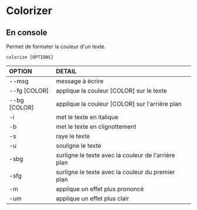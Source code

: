 # Colorizer

## En console

Permet de formater la couleur d'un texte.

``colorize [OPTIONS]``

| OPTION | DETAIL |
| :---- | :---- |
| --msg           | message à écrire                                      |
| --fg [COLOR]    | applique la couleur [COLOR] sur le texte              |
| --bg [COLOR]    | applique la couleur [COLOR] sur l'arrière plan        |
| -i              | met le texte en italique                              |
| -b              | met le texte en clignottement                         |
| -s              | raye le texte                                         |
| -u              | souligne le texte                                     |
| -sbg            | surligne le texte avec la couleur de l'arrière plan   |
| -sfg            | surligne le texte avec la couleur du premier plan     |    
| -m              | applique un effet plus prononcé                       |
| -um             | applique un effet plus clair                          |
